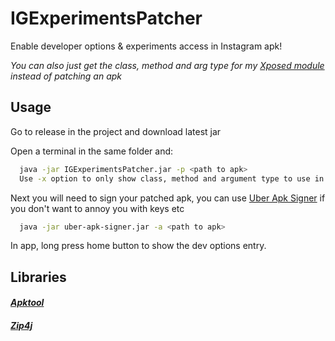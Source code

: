 # IGExperimentsPatcher

Enable developer options & experiments access in Instagram apk!

*You can also just get the class, method and arg type for my [Xposed module](https://github.com/xHookman/IGExperiments) instead of patching an apk*

## Usage

Go to release in the project and download latest jar

Open a terminal in the same folder and:

```bash
  java -jar IGExperimentsPatcher.jar -p <path to apk>
  Use -x option to only show class, method and argument type to use in my Xposed module
```

Next you will need to sign your patched apk, you can use [Uber Apk Signer](https://github.com/patrickfav/uber-apk-signer/releases) if you don't want to annoy you with keys etc

```bash
  java -jar uber-apk-signer.jar -a <path to apk>
```

In app, long press home button to show the dev options entry.

## Libraries

#### *[Apktool](https://github.com/iBotPeaches/Apktool)*
#### *[Zip4j](https://github.com/srikanth-lingala/zip4j)*

